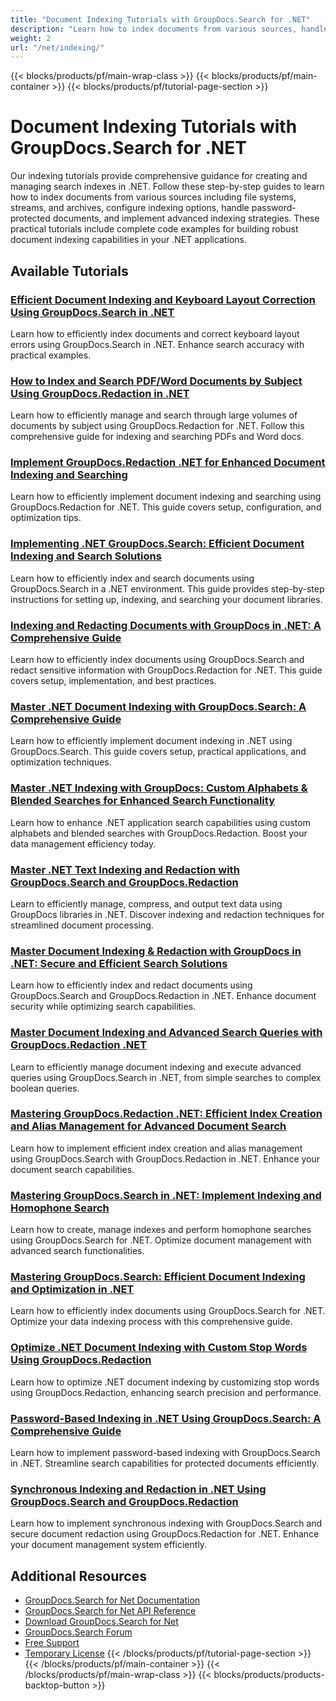 ```yaml
---
title: "Document Indexing Tutorials with GroupDocs.Search for .NET"
description: "Learn how to index documents from various sources, handle password-protected files, and configure indexing options with these GroupDocs.Search for .NET tutorials."
weight: 2
url: "/net/indexing/"
---
```

{{< blocks/products/pf/main-wrap-class >}}
{{< blocks/products/pf/main-container >}}
{{< blocks/products/pf/tutorial-page-section >}}
# Document Indexing Tutorials with GroupDocs.Search for .NET

Our indexing tutorials provide comprehensive guidance for creating and managing search indexes in .NET. Follow these step-by-step guides to learn how to index documents from various sources including file systems, streams, and archives, configure indexing options, handle password-protected documents, and implement advanced indexing strategies. These practical tutorials include complete code examples for building robust document indexing capabilities in your .NET applications.

## Available Tutorials

### [Efficient Document Indexing and Keyboard Layout Correction Using GroupDocs.Search in .NET](./groupdocs-search-keyboard-layout-correction/)
Learn how to efficiently index documents and correct keyboard layout errors using GroupDocs.Search in .NET. Enhance search accuracy with practical examples.

### [How to Index and Search PDF/Word Documents by Subject Using GroupDocs.Redaction in .NET](./index-search-pdf-word-subject-groupdocs-redaction/)
Learn how to efficiently manage and search through large volumes of documents by subject using GroupDocs.Redaction for .NET. Follow this comprehensive guide for indexing and searching PDFs and Word docs.

### [Implement GroupDocs.Redaction .NET for Enhanced Document Indexing and Searching](./groupdocs-redaction-net-document-indexing/)
Learn how to efficiently implement document indexing and searching using GroupDocs.Redaction for .NET. This guide covers setup, configuration, and optimization tips.

### [Implementing .NET GroupDocs.Search&#58; Efficient Document Indexing and Search Solutions](./implement-net-groupdocs-search-index-search-documents/)
Learn how to efficiently index and search documents using GroupDocs.Search in a .NET environment. This guide provides step-by-step instructions for setting up, indexing, and searching your document libraries.

### [Indexing and Redacting Documents with GroupDocs in .NET&#58; A Comprehensive Guide](./index-and-redact-documents-groupdocs-net/)
Learn how to efficiently index documents using GroupDocs.Search and redact sensitive information with GroupDocs.Redaction for .NET. This guide covers setup, implementation, and best practices.

### [Master .NET Document Indexing with GroupDocs.Search&#58; A Comprehensive Guide](./master-net-indexing-guide-groupdocs-search/)
Learn how to efficiently implement document indexing in .NET using GroupDocs.Search. This guide covers setup, practical applications, and optimization techniques.

### [Master .NET Indexing with GroupDocs&#58; Custom Alphabets & Blended Searches for Enhanced Search Functionality](./dotnet-indexing-groupdocs-custom-alphabets-blended-searches/)
Learn how to enhance .NET application search capabilities using custom alphabets and blended searches with GroupDocs.Redaction. Boost your data management efficiency today.

### [Master .NET Text Indexing and Redaction with GroupDocs.Search and GroupDocs.Redaction](./master-net-text-indexing-redaction-groupdocs/)
Learn to efficiently manage, compress, and output text data using GroupDocs libraries in .NET. Discover indexing and redaction techniques for streamlined document processing.

### [Master Document Indexing & Redaction with GroupDocs in .NET&#58; Secure and Efficient Search Solutions](./master-document-indexing-redaction-groupdocs-net/)
Learn how to efficiently index and redact documents using GroupDocs.Search and GroupDocs.Redaction in .NET. Enhance document security while optimizing search capabilities.

### [Master Document Indexing and Advanced Search Queries with GroupDocs.Redaction .NET](./groupdocs-redaction-net-indexing-advanced-search/)
Learn to efficiently manage document indexing and execute advanced queries using GroupDocs.Search in .NET, from simple searches to complex boolean queries.

### [Mastering GroupDocs.Redaction .NET&#58; Efficient Index Creation and Alias Management for Advanced Document Search](./groupdocs-redaction-net-index-alias-management/)
Learn how to implement efficient index creation and alias management using GroupDocs.Search with GroupDocs.Redaction in .NET. Enhance your document search capabilities.

### [Mastering GroupDocs.Search in .NET&#58; Implement Indexing and Homophone Search](./groupdocs-search-homophone-index-dotnet/)
Learn how to create, manage indexes and perform homophone searches using GroupDocs.Search for .NET. Optimize document management with advanced search functionalities.

### [Mastering GroupDocs.Search&#58; Efficient Document Indexing and Optimization in .NET](./mastering-groupdocs-search-net-index-optimization/)
Learn how to efficiently index documents using GroupDocs.Search for .NET. Optimize your data indexing process with this comprehensive guide.

### [Optimize .NET Document Indexing with Custom Stop Words Using GroupDocs.Redaction](./optimize-net-indexing-custom-stop-words-groupdocs/)
Learn how to optimize .NET document indexing by customizing stop words using GroupDocs.Redaction, enhancing search precision and performance.

### [Password-Based Indexing in .NET Using GroupDocs.Search&#58; A Comprehensive Guide](./password-based-indexing-groupdocs-search-dotnet/)
Learn how to implement password-based indexing with GroupDocs.Search in .NET. Streamline search capabilities for protected documents efficiently.

### [Synchronous Indexing and Redaction in .NET Using GroupDocs.Search and GroupDocs.Redaction](./implement-synchronous-indexing-groupdocs-search-redaction/)
Learn how to implement synchronous indexing with GroupDocs.Search and secure document redaction using GroupDocs.Redaction for .NET. Enhance your document management system efficiently.

## Additional Resources

- [GroupDocs.Search for Net Documentation](https://docs.groupdocs.com/search/net/)
- [GroupDocs.Search for Net API Reference](https://reference.groupdocs.com/search/net/)
- [Download GroupDocs.Search for Net](https://releases.groupdocs.com/search/net/)
- [GroupDocs.Search Forum](https://forum.groupdocs.com/c/search)
- [Free Support](https://forum.groupdocs.com/)
- [Temporary License](https://purchase.groupdocs.com/temporary-license/)
{{< /blocks/products/pf/tutorial-page-section >}}
{{< /blocks/products/pf/main-container >}}
{{< /blocks/products/pf/main-wrap-class >}}
{{< blocks/products/products-backtop-button >}}